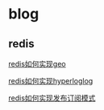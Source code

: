# blog

## redis
[redis如何实现geo](./redis如何实现geo.md)

[redis如何实现hyperloglog](./redis如何实现hyperloglog.md)

[redis如何实现发布订阅模式](./redis如何实现发布订阅模式.md)